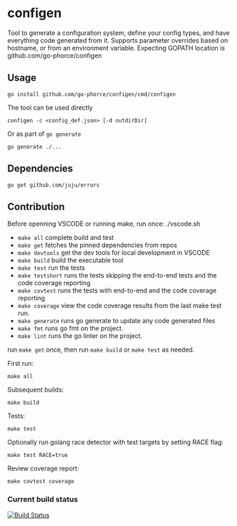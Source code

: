 # configen

Tool to generate a configuration system, define your config types, and have everything code generated from it. Supports parameter overrides based on hostname, or from an environment variable.
Expecting GOPATH location is github.com/go-phorce/configen

## Usage

    go install github.com/go-phorce/configen/cmd/configen

The tool can be used directly

    configen -c <config_def.json> [-d outdirDir]

Or as part of `go generate`

    go generate ./...

## Dependencies

    go get github.com/juju/errors

## Contribution

Before openning VSCODE or running make, run once:
    ./vscode.sh

* `make all` complete build and test
* `make get` fetches the pinned dependencies from repos
* `make devtools` get the dev tools for local development in VSCODE
* `make build` build the executable tool
* `make test` run the tests
* `make testshort` runs the tests skipping the end-to-end tests and the code coverage reporting
* `make covtest` runs the tests with end-to-end and the code coverage reporting
* `make coverage` view the code coverage results from the last make test run.
* `make generate` runs go generate to update any code generated files
* `make fmt` runs go fmt on the project.
* `make lint` runs the go linter on the project.

run `make get` once, then run `make build` or `make test` as needed.

First run:

    make all

Subsequent builds:

    make build

Tests:

    make test

Optionally run golang race detector with test targets by setting RACE flag:

    make test RACE=true

Review coverage report:

    make covtest coverage

### Current build status

[![Build Status](https://travis-ci.org/go-phorce/configen.svg?branch=master)](https://travis-ci.org/go-phorce/configen)